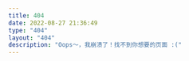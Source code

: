 ```yaml
---
title: 404
date: 2022-08-27 21:36:49
type: "404"
layout: "404"
description: "Oops～，我崩溃了！找不到你想要的页面 :("
---
```

